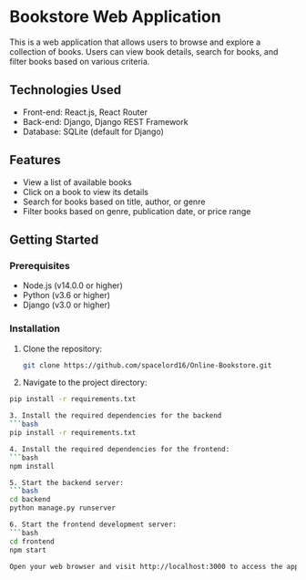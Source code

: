 # Bookstore Web Application

This is a web application that allows users to browse and explore a collection of books. Users can view book details, search for books, and filter books based on various criteria.

## Technologies Used

- Front-end: React.js, React Router
- Back-end: Django, Django REST Framework
- Database: SQLite (default for Django)

## Features

- View a list of available books
- Click on a book to view its details
- Search for books based on title, author, or genre
- Filter books based on genre, publication date, or price range

## Getting Started

### Prerequisites

- Node.js (v14.0.0 or higher)
- Python (v3.6 or higher)
- Django (v3.0 or higher)

### Installation

1. Clone the repository:
   ```bash
   git clone https://github.com/spacelord16/Online-Bookstore.git

2. Navigate to the project directory:
  ```bash
  pip install -r requirements.txt

3. Install the required dependencies for the backend 
  ```bash
  pip install -r requirements.txt

4. Install the required dependencies for the frontend:
  ```bash
  npm install

5. Start the backend server:
  ```bash
  cd backend
  python manage.py runserver

6. Start the frontend development server:
  ```bash
  cd frontend
  npm start

Open your web browser and visit http://localhost:3000 to access the application.
